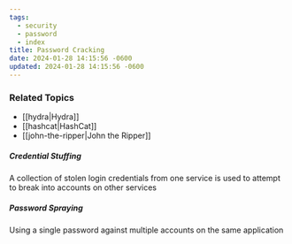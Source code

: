 ```yaml
---
tags:
  - security
  - password
  - index
title: Password Cracking
date: 2024-01-28 14:15:56 -0600
updated: 2024-01-28 14:15:56 -0600
---
```


### Related Topics

* [[hydra|Hydra]]
* [[hashcat|HashCat]]
* [[john-the-ripper|John the Ripper]]

##### Credential Stuffing
A collection of stolen login credentials from one service is used to attempt to break into accounts on other services

##### Password Spraying 
Using a single password against multiple accounts on the same application
